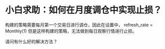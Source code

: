 # 小白求助：如何在月度调仓中实现止损？

构建的策略需要每月第一个交易日进行调仓，因此在设置中，
refresh_rate = Monthly(1)
但是这样构建的策略，无法做到每日观察行情进行止损。

请问有什么好的解决方法？